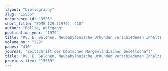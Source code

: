 ```yaml
---
layout: "bibliography"
slug: "15556"
occurrence_id: "3555"
short_title: "ZDMG 129 (1979), 410"
author: "Röllig, Wolfgang"
publication_year: "1979"
title: "Rv. E. Salonen, Neubabylonische Urkunden verschiedenen Inhalts, II"
volume_no_: "129"
pages: "410"
journal: "Zeitschrift der Deutschen Morgenländischen Gesellschaft"
title: "Rv. E. Salonen, Neubabylonische Urkunden verschiedenen Inhalts, II"
previous_item: "15559"
---
```

